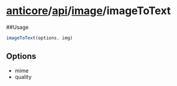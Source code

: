 # [anticore](../../../../../#reference)/[api](../../#reference)/[image](../#reference)/<a name="reference">imageToText</a>

##Usage

```js
imageToText(options, img)
```

## Options

* mime
* quality